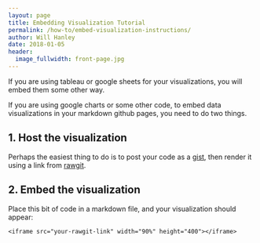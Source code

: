 ```yaml
---
layout: page
title: Embedding Visualization Tutorial
permalink: /how-to/embed-visualization-instructions/
author: Will Hanley
date: 2018-01-05
header:
  image_fullwidth: front-page.jpg
---
```

If you are using tableau or google sheets for your visualizations, you will embed them some other way.

If you are using google charts or some other code, to embed data visualizations in your markdown github pages, you need to do two things.

## 1. Host the visualization

Perhaps the easiest thing to do is to post your code as a [gist](https://gist.github.com/), then render it using a link from [rawgit](http://rawgit.com/).

## 2. Embed the visualization

Place this bit of code in a markdown file, and your visualization should appear:

`<iframe src="your-rawgit-link" width="90%" height="400"></iframe>`

